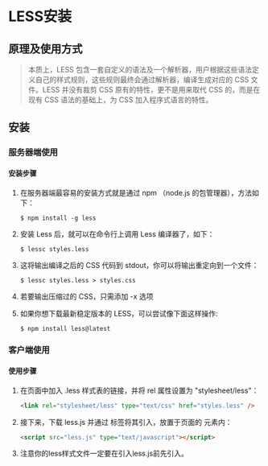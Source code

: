 # LESS安装

## 原理及使用方式

> 本质上，LESS 包含一套自定义的语法及一个解析器，用户根据这些语法定义自己的样式规则，这些规则最终会通过解析器，编译生成对应的 CSS 文件。LESS 并没有裁剪 CSS 原有的特性，更不是用来取代 CSS 的，而是在现有 CSS 语法的基础上，为 CSS 加入程序式语言的特性。

## 安装

### 服务器端使用

#### 安装步骤

1. 在服务器端最容易的安装方式就是通过 npm （node.js 的包管理器），方法如下：

   ```
   $ npm install -g less
   ```

2. 安装 Less 后，就可以在命令行上调用 Less 编译器了，如下：

   ```
   $ lessc styles.less
   ```

3. 这将输出编译之后的 CSS 代码到 stdout，你可以将输出重定向到一个文件：

   ```
   $ lessc styles.less > styles.css
   ```

4. 若要输出压缩过的 CSS，只需添加 -x 选项

5. 如果你想下载最新稳定版本的 LESS，可以尝试像下面这样操作:

   ```
   $ npm install less@latest
   ```

### 客户端使用

#### 使用步骤

1. 在页面中加入 .less 样式表的链接，并将 rel 属性设置为 "stylesheet/less"：

   ```html
   <link rel="stylesheet/less" type="text/css" href="styles.less" />
   ```

2. 接下来，下载 less.js 并通过 标签将其引入，放置于页面的 元素内：

   ```html
   <script src="less.js" type="text/javascript"></script>
   ```

3. 注意你的less样式文件一定要在引入less.js前先引入。
